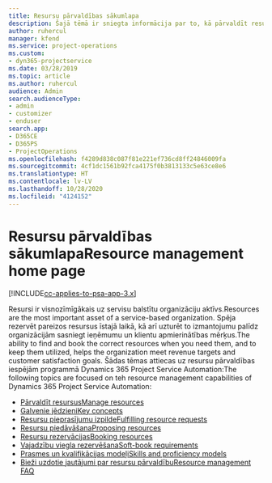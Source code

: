 ```yaml
---
title: Resursu pārvaldības sākumlapa
description: Šajā tēmā ir sniegta informācija par to, kā pārvaldīt resursus.
author: ruhercul
manager: kfend
ms.service: project-operations
ms.custom:
- dyn365-projectservice
ms.date: 03/28/2019
ms.topic: article
ms.author: ruhercul
audience: Admin
search.audienceType:
- admin
- customizer
- enduser
search.app:
- D365CE
- D365PS
- ProjectOperations
ms.openlocfilehash: f4289d838c087f81e221ef736cd8ff24846009fa
ms.sourcegitcommit: 4cf1dc1561b92fca4175f0b3813133c5e63ce8e6
ms.translationtype: HT
ms.contentlocale: lv-LV
ms.lasthandoff: 10/28/2020
ms.locfileid: "4124152"
---
```

# <a name="resource-management-home-page"></a><span data-ttu-id="1872f-103">Resursu pārvaldības sākumlapa</span><span class="sxs-lookup"><span data-stu-id="1872f-103">Resource management home page</span></span>

[!INCLUDE[cc-applies-to-psa-app-3.x](../includes/cc-applies-to-psa-app-3x.md)]

<span data-ttu-id="1872f-104">Resursi ir visnozīmīgākais uz servisu balstītu organizāciju aktīvs.</span><span class="sxs-lookup"><span data-stu-id="1872f-104">Resources are the most important asset of a service-based organization.</span></span> <span data-ttu-id="1872f-105">Spēja rezervēt pareizos resursus īstajā laikā, kā arī uzturēt to izmantojumu palīdz organizācijām sasniegt ieņēmumu un klientu apmierinātības mērķus.</span><span class="sxs-lookup"><span data-stu-id="1872f-105">The ability to find and book the correct resources when you need them, and to keep them utilized, helps the organization meet revenue targets and customer satisfaction goals.</span></span> <span data-ttu-id="1872f-106">Šādas tēmas attiecas uz resursu pārvaldības iespējām programmā Dynamics 365 Project Service Automation:</span><span class="sxs-lookup"><span data-stu-id="1872f-106">The following topics are focused on teh resource management capabilities of Dynamics 365 Project Service Automation:</span></span>

- [<span data-ttu-id="1872f-107">Pārvaldīt resursus</span><span class="sxs-lookup"><span data-stu-id="1872f-107">Manage resources</span></span>](manage-resources.md)
- [<span data-ttu-id="1872f-108">Galvenie jēdzieni</span><span class="sxs-lookup"><span data-stu-id="1872f-108">Key concepts</span></span>](reports-key-concepts.md)
- [<span data-ttu-id="1872f-109">Resursu pieprasījumu izpilde</span><span class="sxs-lookup"><span data-stu-id="1872f-109">Fulfilling resource requests</span></span>](resource-management-fulfill-requests.md)
- [<span data-ttu-id="1872f-110">Resursu piedāvāšana</span><span class="sxs-lookup"><span data-stu-id="1872f-110">Proposing resources</span></span>](resource-management-propose-resources.md)
- [<span data-ttu-id="1872f-111">Resursu rezervācijas</span><span class="sxs-lookup"><span data-stu-id="1872f-111">Booking resources</span></span>](resource-management-book-resources-scheduleboard.md)
- [<span data-ttu-id="1872f-112">Vajadzību viegla rezervēšana</span><span class="sxs-lookup"><span data-stu-id="1872f-112">Soft-book requirements</span></span>](resource-management-softbook-requirements.md)
- [<span data-ttu-id="1872f-113">Prasmes un kvalifikācijas modeļi</span><span class="sxs-lookup"><span data-stu-id="1872f-113">Skills and proficiency models</span></span>](resource-management-skills-proficiency.md)
- [<span data-ttu-id="1872f-114">Bieži uzdotie jautājumi par resursu pārvaldību</span><span class="sxs-lookup"><span data-stu-id="1872f-114">Resource management FAQ</span></span>](resource-management-faq.md)
